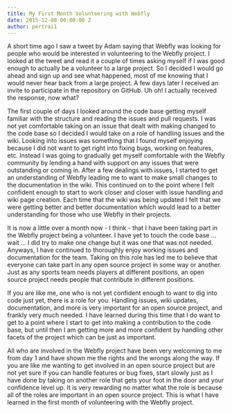 ```yaml
---
title: My First Month Volunteering with Webfly
date: 2015-12-08 00:00:00 Z
author: pertrai1
---
```


A short time ago I saw a tweet by Adam saying that Webfly was looking for people who would be interested in volunteering to the Webfly project. I looked at the tweet and read it a couple of times asking myself if I was good enough to actually be a volunteer to a large project. So I decided I would go ahead and sign up and see what happened, most of me knowing that I would never hear back from a large project. A few days later I received an invite to participate in the repository on GitHub. Uh oh! I actually received the response, now what?

The first couple of days I looked around the code base getting myself familiar with the structure and reading the issues and pull requests. I was not yet comfortable taking on an issue that dealt with making changed to the code base so I decided I would take on a role of handling issues and the wiki. Looking into issues was something that I found myself enjoying because I did not want to get right into fixing bugs, working on features, etc. Instead I was going to gradually get myself comfortable with the Webfly community by lending a hand with support on any issues that were outstanding or coming in. After a few dealings with issues, I started to get an understanding of Webfly leading me to want to make small changes to the documentation in the wiki. This continued on to the point where I felt confident enough to start to work closer and closer with issue handling and wiki page creation. Each time that the wiki was being updated I felt that we were getting better and better documentation which would lead to a better understanding for those who use Webfly in their projects.

It is now a little over a month now - I think - that I have been taking part in the Webfly project being a volunteer. I have yet to touch the code base … wait … I did try to make one change but it was one that was not needed. Anyways, I have continued to thoroughly enjoy working issues and documentation for the team. Taking on this role has led me to believe that everyone can take part in any open source project in some way or another. Just as any sports team needs players at different positions, an open source project needs people that contribute in different positions.

If you are like me, one who is not yet confident enough to want to dig into code just yet, there is a role for you. Handling issues, wiki updates, documentation, and more is very important for an open source project, and frankly very much needed. I have learned during this time that I do want to get to a point where I start to get into making a contribution to the code base, but until then I am getting more and more confident by handling other facets of the project which can be just as important.

All who are involved in the Webfly project have been very welcoming to me from day 1 and have shown me the rights and the wrongs along the way. If you are like me wanting to get involved in an open source project but are not yet sure if you can handle features or bug fixes, start slowly just as I have done by taking on another role that gets your foot in the door and your confidence level up. It is very rewarding no matter what the role is because all of the roles are important in an open source project. This is what I have learned in the first month of volunteering with the Webfly project.
